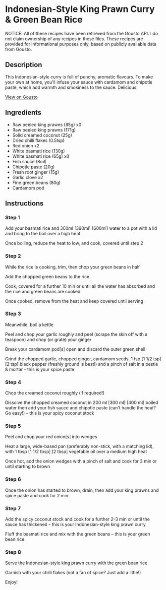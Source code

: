 # Indonesian-Style King Prawn Curry & Green Bean Rice

NOTICE: All of these recipes have been retrieved from the Gousto API. I do not claim ownership of any recipes in these files. These recipes are provided for informational purposes only, based on publicly available data from Gousto.

## Description

This Indonesian-style curry is full of punchy, aromatic flavours. To make your own at home, you'll infuse your sauce with cardamom and chipotle paste, which add warmth and smokiness to the sauce. Delicious!

[View on Gousto](https://www.gousto.co.uk/recipes/cookbook/indonesian-style-prawn-curry-green-bean-rice)

## Ingredients

- Raw peeled king prawns (85g) x0
- Raw peeled king prawns (171g)
- Solid creamed coconut (25g)
- Dried chilli flakes (0.5tsp)
- Red onion x2
- White basmati rice (130g)
- White basmati rice (65g) x0
- Fish sauce (8ml)
- Chipotle paste (20g)
- Fresh root ginger (15g)
- Garlic clove x2
- Fine green beans (80g)
- Cardamom pod

## Instructions


### Step 1

Add your basmati rice and 300ml <span class="text-purple">[390ml] </span><span class="text-danger">[600ml]</span> water to a pot with a lid and bring to the boil over a high heat

Once boiling, reduce the heat to low, and cook, covered until step 2


### Step 2

While the rice is cooking, trim, then chop your green beans in half

Add the chopped green beans to the rice

Cook, covered for a further 10 min or until all the water has absorbed and the rice and green beans are cooked

Once cooked, remove from the heat and keep covered until serving


### Step 3

Meanwhile, boil a kettle

Peel and chop your garlic roughly and peel (scrape the skin off with a teaspoon) and chop (or grate) your ginger

Break your cardamom pod[s] open and discard the outer green shell

Grind the chopped garlic, chopped ginger, cardamom seeds, 1 tsp <span class="text-purple">[1 1/2 tsp] </span><span class="text-danger">[2 tsp]</span> black pepper (freshly ground is best!) and a pinch of salt in a pestle & mortar - this is your spice paste


### Step 4

Chop the creamed coconut roughly (if required!)

Dissolve the chopped creamed coconut in 200 ml <span class="text-purple">[300 ml] </span><span class="text-danger">[400 ml]</span> boiled water then add your fish sauce and chipotle paste (can't handle the heat? Go easy!) – this is your spicy coconut stock


### Step 5

Peel and chop your red onion[s] into wedges

Heat a large, wide-based pan (preferably non-stick, with a matching lid), with 1 tbsp <span class="text-purple">[1 1/2 tbsp]</span><span class="text-danger"> [2 tbsp] </span>vegetable oil over a medium high heat

Once hot, add the onion wedges with a pinch of salt and cook for 3 min or until starting to brown


### Step 6

Once the onion has started to brown, drain, then add your king prawns and spice paste and cook for 2 min


### Step 7

Add the spicy coconut stock and cook for a further 2-3 min or until the sauce has thickened – this is your Indonesian-style king prawn curry

Fluff the basmati rice and mix with the green beans – this is your green bean rice

### Step 8

Serve the Indonesian-style king prawn curry with the green bean rice

Garnish with your chilli flakes (not a fan of spice? Just add a little!)

Enjoy!

